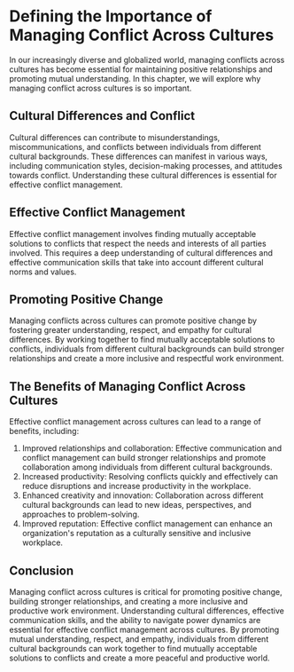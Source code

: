 Defining the Importance of Managing Conflict Across Cultures
=====================================================================================

In our increasingly diverse and globalized world, managing conflicts across cultures has become essential for maintaining positive relationships and promoting mutual understanding. In this chapter, we will explore why managing conflict across cultures is so important.

Cultural Differences and Conflict
---------------------------------

Cultural differences can contribute to misunderstandings, miscommunications, and conflicts between individuals from different cultural backgrounds. These differences can manifest in various ways, including communication styles, decision-making processes, and attitudes towards conflict. Understanding these cultural differences is essential for effective conflict management.

Effective Conflict Management
-----------------------------

Effective conflict management involves finding mutually acceptable solutions to conflicts that respect the needs and interests of all parties involved. This requires a deep understanding of cultural differences and effective communication skills that take into account different cultural norms and values.

Promoting Positive Change
-------------------------

Managing conflicts across cultures can promote positive change by fostering greater understanding, respect, and empathy for cultural differences. By working together to find mutually acceptable solutions to conflicts, individuals from different cultural backgrounds can build stronger relationships and create a more inclusive and respectful work environment.

The Benefits of Managing Conflict Across Cultures
-------------------------------------------------

Effective conflict management across cultures can lead to a range of benefits, including:

1. Improved relationships and collaboration: Effective communication and conflict management can build stronger relationships and promote collaboration among individuals from different cultural backgrounds.
2. Increased productivity: Resolving conflicts quickly and effectively can reduce disruptions and increase productivity in the workplace.
3. Enhanced creativity and innovation: Collaboration across different cultural backgrounds can lead to new ideas, perspectives, and approaches to problem-solving.
4. Improved reputation: Effective conflict management can enhance an organization's reputation as a culturally sensitive and inclusive workplace.

Conclusion
----------

Managing conflict across cultures is critical for promoting positive change, building stronger relationships, and creating a more inclusive and productive work environment. Understanding cultural differences, effective communication skills, and the ability to navigate power dynamics are essential for effective conflict management across cultures. By promoting mutual understanding, respect, and empathy, individuals from different cultural backgrounds can work together to find mutually acceptable solutions to conflicts and create a more peaceful and productive world.


